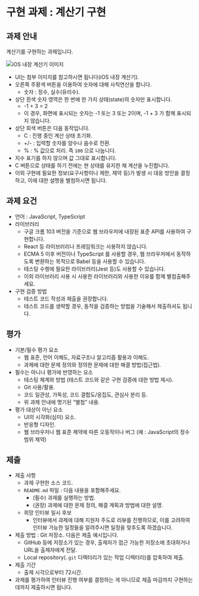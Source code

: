 # 구현 과제 : 계산기 구현

## 과제 안내 

계산기를 구현하는 과제입니다.

![iOS 내장 계산기 이미지](https://user-images.githubusercontent.com/4952/179162840-5bea22c0-46d6-408e-9d21-f3240d096f34.jpeg)

- UI는 첨부 이미지를 참고하시면 됩니다(iOS 내장 계산기).
- 오른쪽 주황색 버튼을 이용하여 숫자에 대해 사칙연산을 합니다.
    - 숫자 : 정수, 실수(유리수).
- 상단 흰색 숫자 영역은 한 번에 한 가지 상태(state)의 숫자만 표시합니다.
    - -1 + 3 = 2
    - 이 경우, 화면에 표시되는 숫자는 -1 또는 3 또는 2이며, -1 + 3 가 함께 표시되지 않습니다.
- 상단 회색 버튼은 다음 동작입니다.
    - C : 진행 중인 계산 상태 초기화.
    - +/- : 입력할 숫자를 양수나 음수로 전환.
    - % : % 값으로 처리. 즉 `100` 으로 나눕니다.
- 지수 표기를 하지 않으며 값 그대로 표시합니다.
- C 버튼으로 상태를 하기 전에는 현 상태를 유지한 채 계산을 누진합니다.
- 이외 구현에 필요한 정보(요구사항이나 제한, 제약 등)가 발생 시 대응 방안을 결정하고, 이에 대한 설명을 별첨하시면 됩니다.


## 과제 요건

- 언어 : JavaScript, TypeScript
- 라이브러리
    - 구글 크롬 103 버전을 기준으로 웹 브라우저에 내장된 표준 API를 사용하여 구현합니다.
    - React 등 라이브러리나 프레임워크는 사용하지 않습니다.
    - ECMA 5 이후 버전이나 TypeScript 를 사용할 경우, 웹 브라우저에서 동작하도록 변환하는 목적으로 Babel 등을 사용할 수 있습니다.
    - 테스팅 수행에 필요한 라이브러리(Jest 등)도 사용할 수 있습니다.
    - 이외 라이브러리 사용 시 사용한 라이브러리와 사용한 이유를 함께 별첨출해주세요.
- 구현 검증 방법
    - 테스트 코드 작성과 제출을 권장합니다.
    - 테스트 코드를 생략할 경우, 동작을 검증하는 방법을 기술해서 제출하셔도 됩니다.


## 평가

- 기본/필수 평가 요소
    - 웹 표준, 언어 이해도, 자료구조나 알고리즘 활용과 이해도.
    - 과제에 대한 문제 정의와 정의한 문제에 대한 해결 방법(접근법).
- 필수는 아니나 평가에 반영하는 요소
    - 테스팅 체계와 방법 (테스트 코드와 같은 구현 검증에 대한 방법 제시).
    - Git 사용/활용.
    - 코드 일관성, 가독성, 코드 결합도/응집도, 관심사 분리 등.
    - 위 과제 안내에 명기된 “별첨” 내용.
- 평가 대상이 아닌 요소
    - UI의 시각화(심미) 요소.
    - 반응형 디자인.
    - 웹 브라우저나 웹 표준 제약에 따른 오동작이나 버그 (예 : JavaScript의 정수 범위 제약)


## 제출

- 제출 사항
    - 과제 구현한 소스 코드.
    - `README.md` 파일 : 다음 내용을 포함해주세요.
        - (필수) 과제를 실행하는 방법.
        - (권장) 과제에 대한 문제 정의, 해결 계획과 방법에 대한 설명.
    - 희망 인터뷰 일시 후보
        - 인터뷰에서 과제에 대해 지원자 주도로 리뷰를 진행하므로, 이를 고려하여 인터뷰 가능한 일정들을 알려주시면 일정을 맞추도록 하겠습니다.
- 제출 방법 : Git 저장소. 다음은 제출 예시입니다.
    - GitHub 등에 저장소가 있는 경우, 출제자가 접근 가능한 저장소에 초대하거나 URL을 출제자에게 전달.
    - Local repository(`.git` 디렉터리가 있는 작업 디렉터리)를 압축하여 제출.
- 제출 기간
    - 출제 시각으로부터 72시간.
- 과제를 평가하여 인터뷰 진행 여부를 결정하는 게 아니므로 제출 마감까지 구현하는 데까지 제출하시면 됩니다.
